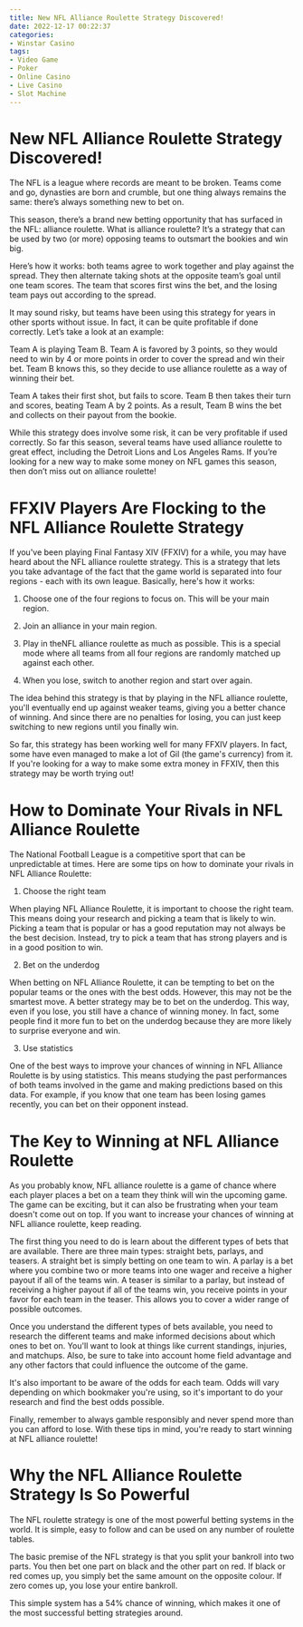 ```yaml
---
title: New NFL Alliance Roulette Strategy Discovered!
date: 2022-12-17 00:22:37
categories:
- Winstar Casino
tags:
- Video Game
- Poker
- Online Casino
- Live Casino
- Slot Machine
---
```



#  New NFL Alliance Roulette Strategy Discovered!

The NFL is a league where records are meant to be broken. Teams come and go, dynasties are born and crumble, but one thing always remains the same: there’s always something new to bet on.

This season, there’s a brand new betting opportunity that has surfaced in the NFL: alliance roulette. What is alliance roulette? It’s a strategy that can be used by two (or more) opposing teams to outsmart the bookies and win big.

Here’s how it works: both teams agree to work together and play against the spread. They then alternate taking shots at the opposite team’s goal until one team scores. The team that scores first wins the bet, and the losing team pays out according to the spread.

It may sound risky, but teams have been using this strategy for years in other sports without issue. In fact, it can be quite profitable if done correctly. Let’s take a look at an example:

Team A is playing Team B. Team A is favored by 3 points, so they would need to win by 4 or more points in order to cover the spread and win their bet. Team B knows this, so they decide to use alliance roulette as a way of winning their bet.

Team A takes their first shot, but fails to score. Team B then takes their turn and scores, beating Team A by 2 points. As a result, Team B wins the bet and collects on their payout from the bookie.

While this strategy does involve some risk, it can be very profitable if used correctly. So far this season, several teams have used alliance roulette to great effect, including the Detroit Lions and Los Angeles Rams. If you’re looking for a new way to make some money on NFL games this season, then don’t miss out on alliance roulette!

#  FFXIV Players Are Flocking to the NFL Alliance Roulette Strategy

If you've been playing Final Fantasy XIV (FFXIV) for a while, you may have heard about the NFL alliance roulette strategy. This is a strategy that lets you take advantage of the fact that the game world is separated into four regions - each with its own league. Basically, here's how it works:

1. Choose one of the four regions to focus on. This will be your main region.

2. Join an alliance in your main region.

3. Play in theNFL alliance roulette as much as possible. This is a special mode where all teams from all four regions are randomly matched up against each other.

4. When you lose, switch to another region and start over again.

The idea behind this strategy is that by playing in the NFL alliance roulette, you'll eventually end up against weaker teams, giving you a better chance of winning. And since there are no penalties for losing, you can just keep switching to new regions until you finally win.

So far, this strategy has been working well for many FFXIV players. In fact, some have even managed to make a lot of Gil (the game's currency) from it. If you're looking for a way to make some extra money in FFXIV, then this strategy may be worth trying out!

#  How to Dominate Your Rivals in NFL Alliance Roulette

The National Football League is a competitive sport that can be unpredictable at times. Here are some tips on how to dominate your rivals in NFL Alliance Roulette:

1. Choose the right team

When playing NFL Alliance Roulette, it is important to choose the right team. This means doing your research and picking a team that is likely to win. Picking a team that is popular or has a good reputation may not always be the best decision. Instead, try to pick a team that has strong players and is in a good position to win.

2. Bet on the underdog

When betting on NFL Alliance Roulette, it can be tempting to bet on the popular teams or the ones with the best odds. However, this may not be the smartest move. A better strategy may be to bet on the underdog. This way, even if you lose, you still have a chance of winning money. In fact, some people find it more fun to bet on the underdog because they are more likely to surprise everyone and win.

3. Use statistics

One of the best ways to improve your chances of winning in NFL Alliance Roulette is by using statistics. This means studying the past performances of both teams involved in the game and making predictions based on this data. For example, if you know that one team has been losing games recently, you can bet on their opponent instead.

#  The Key to Winning at NFL Alliance Roulette

As you probably know, NFL alliance roulette is a game of chance where each player places a bet on a team they think will win the upcoming game. The game can be exciting, but it can also be frustrating when your team doesn't come out on top. If you want to increase your chances of winning at NFL alliance roulette, keep reading.

The first thing you need to do is learn about the different types of bets that are available. There are three main types: straight bets, parlays, and teasers. A straight bet is simply betting on one team to win. A parlay is a bet where you combine two or more teams into one wager and receive a higher payout if all of the teams win. A teaser is similar to a parlay, but instead of receiving a higher payout if all of the teams win, you receive points in your favor for each team in the teaser. This allows you to cover a wider range of possible outcomes.

Once you understand the different types of bets available, you need to research the different teams and make informed decisions about which ones to bet on. You'll want to look at things like current standings, injuries, and matchups. Also, be sure to take into account home field advantage and any other factors that could influence the outcome of the game.

It's also important to be aware of the odds for each team. Odds will vary depending on which bookmaker you're using, so it's important to do your research and find the best odds possible.

Finally, remember to always gamble responsibly and never spend more than you can afford to lose. With these tips in mind, you're ready to start winning at NFL alliance roulette!

#  Why the NFL Alliance Roulette Strategy Is So Powerful

The NFL roulette strategy is one of the most powerful betting systems in the world. It is simple, easy to follow and can be used on any number of roulette tables.

The basic premise of the NFL strategy is that you split your bankroll into two parts. You then bet one part on black and the other part on red. If black or red comes up, you simply bet the same amount on the opposite colour. If zero comes up, you lose your entire bankroll.

This simple system has a 54% chance of winning, which makes it one of the most successful betting strategies around.